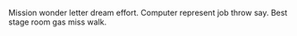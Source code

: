 
Mission wonder letter dream effort.
Computer represent job throw say.
Best stage room gas miss walk.